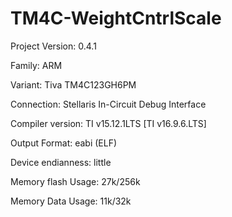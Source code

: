 # TM4C-WeightCntrlScale

Project Version: 
0.4.1

Family: 
ARM

Variant: 
Tiva TM4C123GH6PM

Connection: 
Stellaris In-Circuit Debug Interface

Compiler version: 
TI v15.12.1LTS [TI v16.9.6.LTS]

Output Format: 
eabi (ELF)

Device endianness: 
little

Memory flash Usage: 
27k/256k

Memory Data Usage: 
11k/32k
